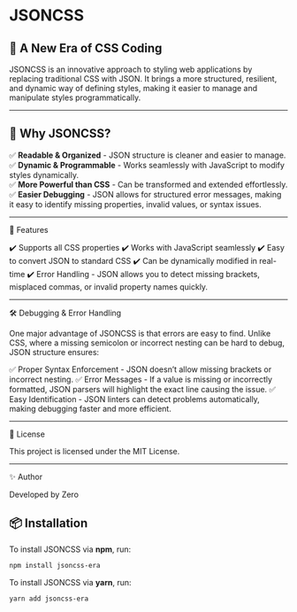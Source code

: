 # JSONCSS

## 🚀 A New Era of CSS Coding  

JSONCSS is an innovative approach to styling web applications by replacing traditional CSS with JSON. It brings a more structured, resilient, and dynamic way of defining styles, making it easier to manage and manipulate styles programmatically.

---

## 📌 Why JSONCSS?  
✅ **Readable & Organized** - JSON structure is cleaner and easier to manage.  
✅ **Dynamic & Programmable** - Works seamlessly with JavaScript to modify styles dynamically.  
✅ **More Powerful than CSS** - Can be transformed and extended effortlessly.  
✅ **Easier Debugging** - JSON allows for structured error messages, making it easy to identify missing properties, invalid values, or syntax issues.  

---

🎯 Features

✔️ Supports all CSS properties
✔️ Works with JavaScript seamlessly
✔️ Easy to convert JSON to standard CSS
✔️ Can be dynamically modified in real-time
✔️ Error Handling - JSON allows you to detect missing brackets, misplaced commas, or invalid property names quickly.


---

🛠 Debugging & Error Handling

One major advantage of JSONCSS is that errors are easy to find. Unlike CSS, where a missing semicolon or incorrect nesting can be hard to debug, JSON structure ensures:

✅ Proper Syntax Enforcement - JSON doesn’t allow missing brackets or incorrect nesting.
✅ Error Messages - If a value is missing or incorrectly formatted, JSON parsers will highlight the exact line causing the issue.
✅ Easy Identification - JSON linters can detect problems automatically, making debugging faster and more efficient.


---

📜 License

This project is licensed under the MIT License.


---

✨ Author

Developed by Zero

## 📦 Installation  
To install JSONCSS via **npm**, run:  
```sh
npm install jsoncss-era
```
To install JSONCSS via **yarn**, run:
```sh
yarn add jsoncss-era
```
